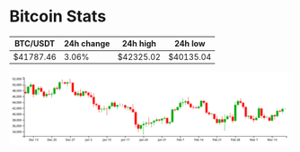 # Bitcoin Stats

BTC/USDT|24h change|24h high|24h low|
|---|---|---|---|
|$41787.46|3.06%|$42325.02|$40135.04|

<img src="./chart.svg">
